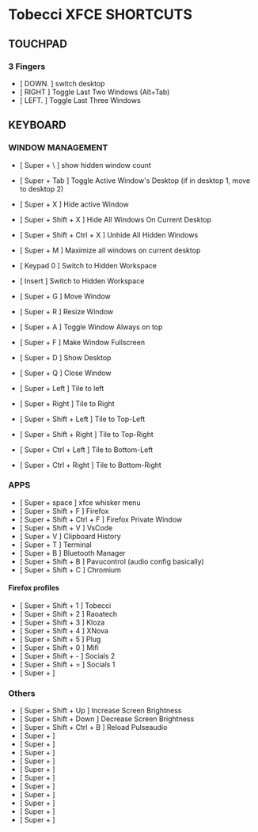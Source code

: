 # Tobecci XFCE SHORTCUTS

## TOUCHPAD

### 3 Fingers
- [ DOWN. ] switch desktop                   
- [ RIGHT ] Toggle Last Two Windows (Alt+Tab)
- [ LEFT. ] Toggle Last Three Windows         


## KEYBOARD

### WINDOW MANAGEMENT
- [ Super + \ ] show hidden window count
- [ Super + Tab ] Toggle Active Window's Desktop (if in desktop 1, move to desktop 2)
- [ Super + X ] Hide active Window
- [ Super + Shift + X ] Hide All Windows On Current Desktop
- [ Super + Shift + Ctrl + X ] Unhide All Hidden Windows
- [ Super + M ] Maximize all windows on current desktop
- [ Keypad 0 ] Switch to Hidden Workspace
- [ Insert ] Switch to Hidden Workspace

- [ Super + G ] Move Window
- [ Super + R ] Resize Window
- [ Super + A ] Toggle Window Always on top
- [ Super + F ] Make Window Fullscreen
- [ Super + D ] Show Desktop
- [ Super + Q ] Close Window

- [ Super + Left ] Tile to left
- [ Super + Right ] Tile to Right
- [ Super + Shift + Left ]  Tile to Top-Left
- [ Super + Shift + Right ] Tile to Top-Right
- [ Super + Ctrl + Left ] Tile to Bottom-Left
- [ Super + Ctrl + Right ] Tile to Bottom-Right

### APPS
- [ Super + space ] xfce whisker menu
- [ Super + Shift + F ] Firefox
- [ Super + Shift + Ctrl + F ] Firefox Private Window
- [ Super + Shift + V ] VsCode
- [ Super + V ] Clipboard History
- [ Super + T ] Terminal
- [ Super + B ] Bluetooth Manager
- [ Super + Shift + B ] Pavucontrol (audio config basically)
- [ Super + Shift + C ] Chromium 
#### Firefox profiles
- [ Super + Shift + 1 ] Tobecci
- [ Super + Shift + 2 ] Raoatech 
- [ Super + Shift + 3 ] Kloza
- [ Super + Shift + 4 ] XNova
- [ Super + Shift + 5 ] Plug
- [ Super + Shift + 0 ] Mifi
- [ Super + Shift + - ] Socials 2
- [ Super + Shift + = ] Socials 1
- [ Super + ]

### Others
- [ Super + Shift + Up ] Increase Screen Brightness
- [ Super + Shift + Down ] Decrease Screen Brightness
- [ Super + Shift + Ctrl + B ] Reload Pulseaudio
- [ Super + ]
- [ Super + ]
- [ Super + ]
- [ Super + ]
- [ Super + ]
- [ Super + ]
- [ Super + ]
- [ Super + ]
- [ Super + ]
- [ Super + ]
- [ Super + ]
